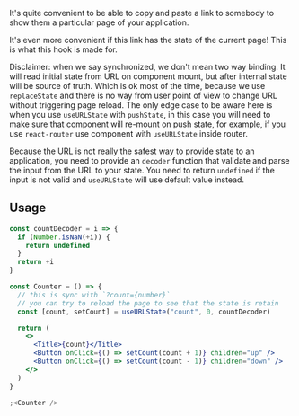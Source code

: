 It's quite convenient to be able to copy and paste a link to somebody to show them a particular page of your application.

It's even more convenient if this link has the state of the current page! This is what this hook is made for.

Disclaimer: when we say synchronized, we don't mean two way binding. It will read initial state from URL on component mount, but after internal state will be source of truth. Which is ok most of the time, because we use `replaceState` and there is no way from user point of view to change URL without triggering page reload. The only edge case to be aware here is when you use `useURLState` with `pushState`, in this case you will need to make sure that component will re-mount on push state, for example, if you use `react-router` use component with `useURLState` inside router. 

Because the URL is not really the safest way to provide state to an application, you need to provide an `decoder` function that validate and parse the input from the URL to your state. You need to return `undefined` if the input is not valid and `useURLState` will use default value instead.

## Usage

```jsx
const countDecoder = i => {
  if (Number.isNaN(+i)) {
    return undefined
  }
  return +i
}

const Counter = () => {
  // this is sync with `?count={number}`
  // you can try to reload the page to see that the state is retain
  const [count, setCount] = useURLState("count", 0, countDecoder)

  return (
    <>
      <Title>{count}</Title>
      <Button onClick={() => setCount(count + 1)} children="up" />
      <Button onClick={() => setCount(count - 1)} children="down" />
    </>
  )
}

;<Counter />
```
